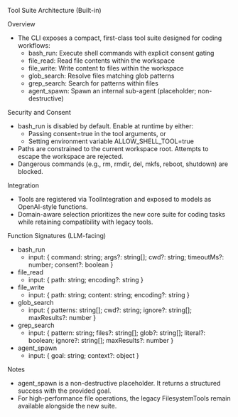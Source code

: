 Tool Suite Architecture (Built-in)

Overview
- The CLI exposes a compact, first-class tool suite designed for coding workflows:
  - bash_run: Execute shell commands with explicit consent gating
  - file_read: Read file contents within the workspace
  - file_write: Write content to files within the workspace
  - glob_search: Resolve files matching glob patterns
  - grep_search: Search for patterns within files
  - agent_spawn: Spawn an internal sub-agent (placeholder; non-destructive)

Security and Consent
- bash_run is disabled by default. Enable at runtime by either:
  - Passing consent=true in the tool arguments, or
  - Setting environment variable ALLOW_SHELL_TOOL=true
- Paths are constrained to the current workspace root. Attempts to escape the workspace are rejected.
- Dangerous commands (e.g., rm, rmdir, del, mkfs, reboot, shutdown) are blocked.

Integration
- Tools are registered via ToolIntegration and exposed to models as OpenAI-style functions.
- Domain-aware selection prioritizes the new core suite for coding tasks while retaining compatibility with legacy tools.

Function Signatures (LLM-facing)
- bash_run
  - input: { command: string; args?: string[]; cwd?: string; timeoutMs?: number; consent?: boolean }
- file_read
  - input: { path: string; encoding?: string }
- file_write
  - input: { path: string; content: string; encoding?: string }
- glob_search
  - input: { patterns: string[]; cwd?: string; ignore?: string[]; maxResults?: number }
- grep_search
  - input: { pattern: string; files?: string[]; glob?: string[]; literal?: boolean; ignore?: string[]; maxResults?: number }
- agent_spawn
  - input: { goal: string; context?: object }

Notes
- agent_spawn is a non-destructive placeholder. It returns a structured success with the provided goal.
- For high-performance file operations, the legacy FilesystemTools remain available alongside the new suite.

